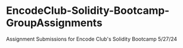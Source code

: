 # EncodeClub-Solidity-Bootcamp-GroupAssignments
Assignment Submissions for Encode Club's Solidity Bootcamp 5/27/24

